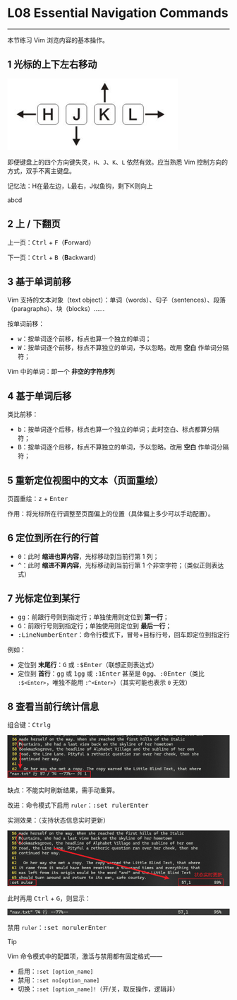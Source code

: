 # L08 Essential Navigation Commands
---

本节练习 Vim 浏览内容的基本操作。

## 1 光标的上下左右移动

![left down right up](../assets/8-1.png)

即便键盘上的四个方向键失灵，`H`、`J`、`K`、`L` 依然有效。应当熟悉 Vim 控制方向的方式，双手不离主键盘。

记忆法：H在最左边，L最右，J似鱼钩，剩下K则向上

abcd

## 2 上 / 下翻页

上一页：<kbd>Ctrl</kbd> + <kbd>F</kbd>（**F**orward）

下一页：<kbd>Ctrl</kbd> + <kbd>B</kbd>（**B**ackward）



## 3 基于单词前移

Vim 支持的文本对象（text object）：单词（words）、句子（sentences）、段落（paragraphs）、块（blocks）……

按单词前移：

- <kbd>w</kbd>：按单词逐个前移，标点也算一个独立的单词；
- <kbd>W</kbd>：按单词逐个前移，标点不算独立的单词，予以忽略。改用 **空白** 作单词分隔符；

Vim 中的单词：即一个 **非空的字符序列**



## 4 基于单词后移

类比前移：

- <kbd>b</kbd>：按单词逐个后移，标点也算一个独立的单词；此时空白、标点都算分隔符；
- <kbd>B</kbd>：按单词逐个后移，标点不算独立的单词，予以忽略。改用 **空白** 作单词分隔符；



## 5 重新定位视图中的文本（页面重绘）

页面重绘：<kbd>z</kbd> + <kbd>Enter</kbd>

作用：将光标所在行调整至页面偏上的位置（具体偏上多少可以手动配置）。



## 6 定位到所在行的行首

- <kbd>0</kbd>：此时 **缩进也算内容**，光标移动到当前行第 1 列；
- <kbd>^</kbd>：此时 **缩进不算内容**，光标移动到当前行第 1 个非空字符；（类似正则表达式）



## 7 光标定位到某行

- <kbd>gg</kbd>：前跟行号则到指定行；单独使用则定位到 **第一行**；
- <kbd>G</kbd>：前跟行号则到指定行；单独使用则定位到 **最后一行**；
- <kbd>:</kbd><kbd>LineNumber</kbd><kbd>Enter</kbd>：命令行模式下，冒号+目标行号，回车即定位到指定行

例如：

- 定位到 **末尾行**：<kbd>G</kbd> 或 <kbd>:</kbd><kbd>$</kbd><kbd>Enter</kbd>（联想正则表达式）
- 定位到 **首行**：<kbd>gg</kbd> 或 <kbd>1</kbd><kbd>gg</kbd> 或 <kbd>:</kbd><kbd>1</kbd><kbd>Enter</kbd> 甚至是  <kbd>0</kbd><kbd>gg</kbd>、<kbd>:</kbd><kbd>0</kbd><kbd>Enter</kbd>（类比 `:$<Enter>`，唯独不能用 `:^<Enter>`）（其实可能也表示 `0` 无效）



## 8 查看当前行统计信息

组合键：<kbd>Ctrl</kbd><kbd>g</kbd>

![Ctrl + g](../assets/8-2.png)

缺点：不能实时刷新结果，需手动重算。

改进：命令模式下启用 `ruler`：<kbd>:set ruler</kbd><kbd>Enter</kbd> 

实测效果：（支持状态信息实时更新）

![enable ruler under line mode](../assets/8-3.png)

此时再用 <kbd>Ctrl</kbd> + <kbd>G</kbd>，则显示：

![Ctrl + g with ruler enabled](../assets/8-4.png)

禁用 `ruler`：<kbd>:set noruler</kbd><kbd>Enter</kbd>

> [!tip]
>
> Vim 命令模式中的配置项，激活与禁用都有固定格式——
>
> - 启用：`:set [option_name]`
> - 禁用：`:set no[option_name]`
> - 切换：`:set [option_name]!`（开/关，取反操作，逻辑非）

